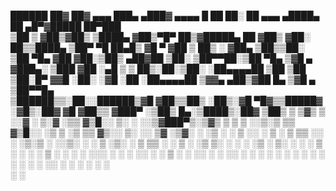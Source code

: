   ██████  ██▓ ██▓    ▄▄▄       ███▄ ▄███▓ ▄▄▄▄    █    ██     ██░ ██  ▄▄▄       ▄████▄   ██ ▄█▀▓█████  ██▀███  
▒██    ▒ ▓██▒▓██▒   ▒████▄    ▓██▒▀█▀ ██▒▓█████▄  ██  ▓██▒   ▓██░ ██▒▒████▄    ▒██▀ ▀█   ██▄█▒ ▓█   ▀ ▓██ ▒ ██▒
░ ▓██▄   ▒██▒▒██░   ▒██  ▀█▄  ▓██    ▓██░▒██▒ ▄██▓██  ▒██░    ▒██▀▀██░▒██  ▀█▄  ▒▓█    ▄ ▓███▄░ ▒███   ▓██ ░▄█ ▒
  ▒   ██▒░██░▒██░   ░██▄▄▄▄██ ▒██    ▒██ ▒██░█▀  ▓▓█  ░██░   ░▓█ ░██ ░██▄▄▄▄██ ▒▓▓▄ ▄██▒▓██ █▄ ▒▓█  ▄ ▒██▀▀█▄  
▒██████▒▒░██░░██████▒▓█   ▓██▒▒██▒   ░██▒░▓█  ▀█▓▒▒█████▓    ░▓█▒░██▓ ▓█   ▓██▒▒ ▓███▀ ░▒██▒ █▄░▒████▒░██▓ ▒██▒
▒ ▒▓▒ ▒ ░░▓  ░ ▒░▓  ░▒▒   ▓▒█░░ ▒░   ░  ░░▒▓███▀▒░▒▓▒ ▒ ▒     ▒ ░░▒░▒ ▒▒   ▓▒█░░ ░▒ ▒  ░▒ ▒▒ ▓▒░░ ▒░ ░░ ▒▓ ░▒▓░
░ ░▒  ░ ░ ▒ ░░ ░ ▒  ░ ▒   ▒▒ ░░  ░      ░▒░▒   ░ ░░▒░ ░ ░     ▒ ░▒░ ░  ▒   ▒▒ ░  ░  ▒   ░ ░▒ ▒░ ░ ░  ░  ░▒ ░ ▒░
░  ░  ░   ▒ ░  ░ ░    ░   ▒   ░      ░    ░    ░  ░░░ ░ ░     ░  ░░ ░  ░   ▒   ░        ░ ░░ ░    ░     ░░   ░ 
      ░   ░      ░  ░     ░  ░       ░    ░         ░         ░  ░  ░      ░  ░░ ░      ░  ░      ░  ░   ░     
                                               ░                               ░                               

      
